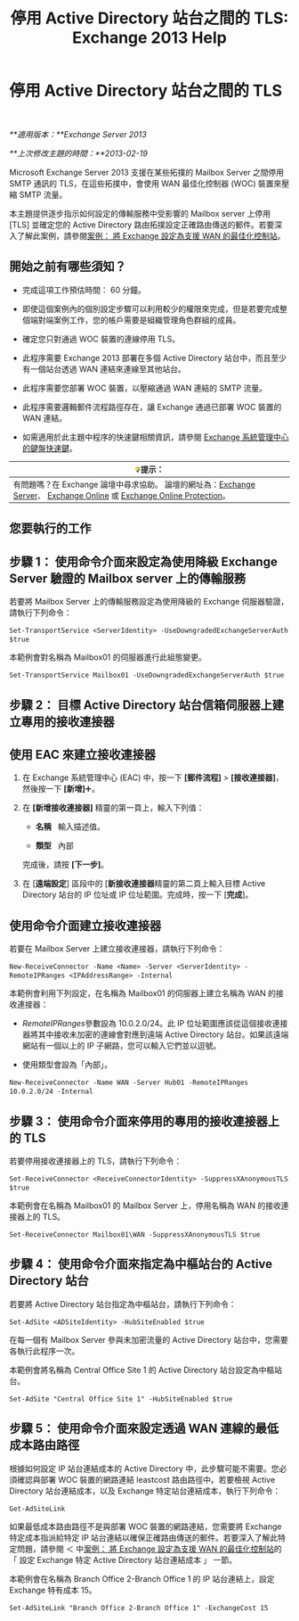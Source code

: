 ﻿---
title: '停用 Active Directory 站台之間的 TLS: Exchange 2013 Help'
TOCTitle: 停用 Active Directory 站台之間的 TLS
ms:assetid: 1e1a0acf-24e7-4f94-9b33-603a4e0a812c
ms:mtpsurl: https://technet.microsoft.com/zh-tw/library/Dd876856(v=EXCHG.150)
ms:contentKeyID: 52062521
ms.date: 05/21/2018
mtps_version: v=EXCHG.150
ms.translationtype: MT
---

# 停用 Active Directory 站台之間的 TLS

 

_**適用版本：**Exchange Server 2013_

_**上次修改主題的時間：**2013-02-19_

Microsoft Exchange Server 2013 支援在某些拓撲的 Mailbox Server 之間停用 SMTP 通訊的 TLS，在這些拓撲中，會使用 WAN 最佳化控制器 (WOC) 裝置來壓縮 SMTP 流量。

本主題提供逐步指示如何設定的傳輸服務中受影響的 Mailbox server 上停用 \[TLS\] 並確定您的 Active Directory 路由拓撲設定正確路由傳送的郵件。若要深入了解此案例，請參閱[案例： 將 Exchange 設定為支援 WAN 的最佳化控制站](scenario-configure-exchange-to-support-wan-optimization-controllers-exchange-2013-help.md)。

## 開始之前有哪些須知？

  - 完成這項工作預估時間： 60 分鐘。

  - 即使這個案例內的個別設定步驟可以利用較少的權限來完成，但是若要完成整個端對端案例工作，您的帳戶需要是組織管理角色群組的成員。

  - 確定您只對通過 WOC 裝置的連線停用 TLS。

  - 此程序需要 Exchange 2013 部署在多個 Active Directory 站台中，而且至少有一個站台透過 WAN 連結來連線至其他站台。

  - 此程序需要您部署 WOC 裝置，以壓縮通過 WAN 連結的 SMTP 流量。

  - 此程序需要邏輯郵件流程路徑存在，讓 Exchange 通過已部署 WOC 裝置的 WAN 連結。

  - 如需適用於此主題中程序的快速鍵相關資訊，請參閱 [Exchange 系統管理中心的鍵盤快速鍵](keyboard-shortcuts-in-the-exchange-admin-center-exchange-online-protection-help.md)。

<table>
<thead>
<tr class="header">
<th><img src="images/Bb124558.tip(EXCHG.150).gif" title="提示" alt="提示" />提示：</th>
</tr>
</thead>
<tbody>
<tr class="odd">
<td>有問題嗎？在 Exchange 論壇中尋求協助。 論壇的網址為：<a href="https://go.microsoft.com/fwlink/p/?linkid=60612">Exchange Server</a>、 <a href="https://go.microsoft.com/fwlink/p/?linkid=267542">Exchange Online</a> 或 <a href="https://go.microsoft.com/fwlink/p/?linkid=285351">Exchange Online Protection</a>。</td>
</tr>
</tbody>
</table>


## 您要執行的工作

## 步驟 1： 使用命令介面來設定為使用降級 Exchange Server 驗證的 Mailbox server 上的傳輸服務

若要將 Mailbox Server 上的傳輸服務設定為使用降級的 Exchange 伺服器驗證，請執行下列命令：

    Set-TransportService <ServerIdentity> -UseDowngradedExchangeServerAuth $true

本範例會對名稱為 Mailbox01 的伺服器進行此組態變更。

    Set-TransportService Mailbox01 -UseDowngradedExchangeServerAuth $true

## 步驟 2： 目標 Active Directory 站台信箱伺服器上建立專用的接收連接器

## 使用 EAC 來建立接收連接器

1.  在 Exchange 系統管理中心 (EAC) 中，按一下 **\[郵件流程\]** \> **\[接收連接器\]**，然後按一下 **\[新增\]**![加入圖示](images/JJ218640.c1e75329-d6d7-4073-a27d-498590bbb558(EXCHG.150).gif "加入圖示")。

2.  在 **\[新增接收連接器\]** 精靈的第一頁上，輸入下列值：
    
      - **名稱**   輸入描述值。
    
      - **類型**   內部
    
    完成後，請按 **\[下一步\]**。

3.  在 \[**遠端設定**\] 區段中的 \[**新接收連接器**精靈的第二頁上輸入目標 Active Directory 站台的 IP 位址或 IP 位址範圍。完成時，按一下 \[**完成**\]。

## 使用命令介面建立接收連接器

若要在 Mailbox Server 上建立接收連接器，請執行下列命令：

    New-ReceiveConnector -Name <Name> -Server <ServerIdentity> -RemoteIPRanges <IPAddressRange> -Internal

本範例會利用下列設定，在名稱為 Mailbox01 的伺服器上建立名稱為 WAN 的接收連接器：

  - *RemoteIPRanges*參數設為 10.0.2.0/24。此 IP 位址範圍應該從這個接收連接器將其中接收未加密的連線會對應到遠端 Active Directory 站台。如果該遠端網站有一個以上的 IP 子網路，您可以輸入它們並以逗號。

  - 使用類型會設為「內部」。

<!-- end list -->

    New-ReceiveConnector -Name WAN -Server Hub01 -RemoteIPRanges 10.0.2.0/24 -Internal

## 步驟 3： 使用命令介面來停用的專用的接收連接器上的 TLS

若要停用接收連接器上的 TLS，請執行下列命令：

    Set-ReceiveConnector <ReceiveConnectorIdentity> -SuppressXAnonymousTLS $true

本範例會在名稱為 Mailbox01 的 Mailbox Server 上，停用名稱為 WAN 的接收連接器上的 TLS。

    Set-ReceiveConnector Mailbox01\WAN -SuppressXAnonymousTLS $true

## 步驟 4： 使用命令介面來指定為中樞站台的 Active Directory 站台

若要將 Active Directory 站台指定為中樞站台，請執行下列命令：

    Set-AdSite <ADSiteIdentity> -HubSiteEnabled $true

在每一個有 Mailbox Server 參與未加密流量的 Active Directory 站台中，您需要各執行此程序一次。

本範例會將名稱為 Central Office Site 1 的 Active Directory 站台設定為中樞站台。

    Set-AdSite "Central Office Site 1" -HubSiteEnabled $true

## 步驟 5： 使用命令介面來設定透過 WAN 連線的最低成本路由路徑

根據如何設定 IP 站台連結成本的 Active Directory 中，此步驟可能不需要。您必須確認與部署 WOC 裝置的網路連結 leastcost 路由路徑中。若要檢視 Active Directory 站台連結成本，以及 Exchange 特定站台連結成本，執行下列命令：

    Get-AdSiteLink

如果最低成本路由路徑不是與部署 WOC 裝置的網路連結，您需要將 Exchange 特定成本指派給特定 IP 站台連結以確保正確路由傳送的郵件。若要深入了解此特定問題，請參閱 ＜ 中[案例： 將 Exchange 設定為支援 WAN 的最佳化控制站](scenario-configure-exchange-to-support-wan-optimization-controllers-exchange-2013-help.md)的 「 設定 Exchange 特定 Active Directory 站台連結成本 」 一節。

本範例會在名稱為 Branch Office 2-Branch Office 1 的 IP 站台連結上，設定 Exchange 特有成本 15。

    Set-AdSiteLink "Branch Office 2-Branch Office 1" -ExchangeCost 15

